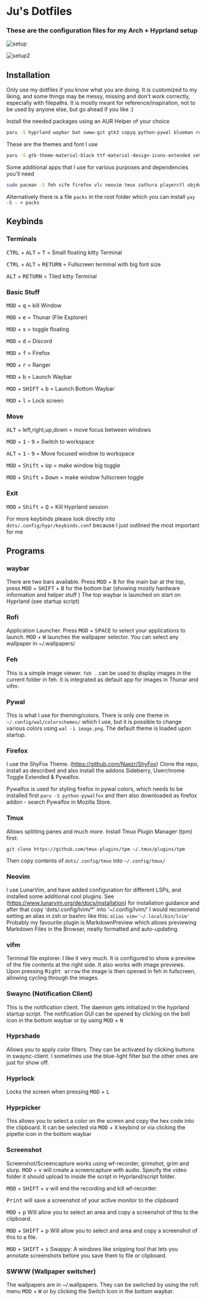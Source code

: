 # Ju's Dotfiles

### These are the configuration files for my Arch + Hyprland setup
![setup](resources/dotfiles-3.png)

![setup2](resources/dotfiles-1.png)


## Installation

Only use my dotfiles if you know what you are doing. It is customized to my liking, and some things may be messy, missing and don't work correctly, especially with filepaths. It is mostly meant for reference/inspiration, not to be used by anyone else, but go ahead if you like :) 

Install the needed packages using an AUR Helper of your choice
```bash
paru -S hyprland waybar bat swww-git gtk3 copyq python-pywal blueman rofi cava wl-clipboard hyprshade wf-recorder swappy grimshot kitty pavucontrol thunar hyprpicker-git swaync-git nm-connection-editor nwg-look python-pynvim pinentry kwindowsystem kguiaddons git make
```

These are the themes and font I use
```bash
paru -S gtk-theme-material-black ttf-material-design-icons-extended se98-icon-theme-git bibata-cursor-theme ttf-jetbrains-mono-nerd dracula-icons-git
```

Some additional apps that I use for various purposes and dependencies you'll need
```bash
sudo pacman -S feh vifm firefox vlc neovim tmux zathura playerctl objdump brightnessctl hyprlock fastfetch poppler highlight python-pywalfox python python-pip npm node nodejs yarn cargo ripgrep
```

Alternatively there is a file `packs` in the root folder which you can install 
`yay -S - < packs`

## Keybinds

### Terminals

<kbd>CTRL</kbd> + <kbd>ALT</kbd> + <kbd>T</kbd> = Small floating kitty Terminal

<kbd>CTRL</kbd> + <kbd>ALT</kbd> + <kbd>RETURN</kbd> = Fullscreen terminal with big font size

<kbd>ALT</kbd> + <kbd>RETURN</kbd> = Tiled kitty Terminal

### Basic Stuff
<kbd>MOD</kbd> + <kbd>q</kbd> = kill Window

<kbd>MOD</kbd> + <kbd>e</kbd> = Thunar (File Explorer)

<kbd>MOD</kbd> + <kbd>s</kbd> = toggle floating

<kbd>MOD</kbd> + <kbd>d</kbd> = Discord

<kbd>MOD</kbd> + <kbd>f</kbd> = Firefox

<kbd>MOD</kbd> + <kbd>r</kbd> = Ranger

<kbd>MOD</kbd> + <kbd>b</kbd> = Launch Waybar

<kbd>MOD</kbd> + <kbd>SHIFT</kbd> + <kbd>b</kbd> = Launch Bottom Waybar

<kbd>MOD</kbd> + <kbd>l</kbd> = Lock screen

### Move
<kbd>ALT</kbd> + left,right,up,down = move focus between windows

<kbd>MOD</kbd> + <kbd>1</kbd> - <kbd>9</kbd> = Switch to workspace 

<kbd>ALT</kbd> + <kbd>1</kbd> - <kbd>9</kbd> = Move focused window to workspace 

<kbd>MOD</kbd> + <kbd>Shift</kbd> + <kbd>Up</kbd> = make window big toggle

<kbd>MOD</kbd> + <kbd>Shift</kbd> + <kbd>Down</kbd> = make window fullscreen toggle

### Exit

<kbd>MOD</kbd> + <kbd>Shift</kbd> + <kbd>Q</kbd> = Kill Hyprland session

For more keybinds please look directly into `dots/.config/hypr/keybinds.conf` because I just outlined the most important for me 

## Programs

### waybar
There are two bars available. Press <kbd>MOD</kbd> + <kbd>B</kbd> for the main bar at the top, press <kbd>MOD</kbd> + <kbd>SHIFT</kbd> + <kbd>B</kbd> for the bottom bar (showing mostly hardware information and helper stuff )
The top waybar is launched on start on Hyprland (see startup script)

### Rofi 
Application Launcher. Press <kbd>MOD</kbd> + <kbd>SPACE</kbd> to select your applications to launch. 
<kbd>MOD</kbd> + <kbd>W</kbd> launches the wallpaper selector. You can select any wallpaper in ~/.wallpapers/ 

### Feh 
This is a simple image viewer. `feh .` can be used to display images in the current folder in feh. It is integrated as default app for images in Thunar and vifm.  

### Pywal
This is what I use for theming/colors. There is only one theme in `~/.config/wal/colorschemes/` which I use, but it is possible to change various colors 
using `wal -i image.png`. The default theme is loaded upon startup.

### Firefox 
I use the ShyFox Theme. (https://github.com/Naezr/ShyFox) Clone the repo, install as described and also install the addons Sideberry, Userchrome Toggle Extended & Pywalfox.

Pywalfox is used for styling firefox in pywal colors, which needs to be installed first `paru -S python-pywalfox` and then also downloaded as firefox addon - search Pywalfox in Mozilla Store. 

### Tmux 
Allows splitting panes and much more. Install Tmux Plugin Manager (tpm) first: 
```
git clone https://github.com/tmux-plugins/tpm ~/.tmux/plugins/tpm
```
Then copy contents of `dots/.config/tmux` into `~/.config/tmux/` 

### Neovim 
I use LunarVim, and have added configuration for different LSPs, and installed some additional cool plugins. 
See (https://www.lunarvim.org/de/docs/installation) for installation guidance and after that copy 'dots/.config/lvim/*' into '~/.config/lvim/'
I would recommend setting an alias in zsh or bashrc like this: `alias vim='~/.local/bin/lvim'`
Probably my favourite plugin is MarkdownPreview which allows previewing Markdown Files in the Browser, neatly formatted and auto-updating.

### vifm 
Terminal file explorer. I like it very much. It is configured to show a preview of the file contents at the right side.
It also works with image previews. Upon pressing  <kbd>Right arrow</kbd> the image is then opened in feh in fullscreen, allowing cycling through the images.

### Swaync (Notification Client)
This is the notification client. The daemon gets initialized in the hyprland startup script. The notification GUI can be opened by clicking on the bell icon in the bottom waybar or by using <kbd>MOD</kbd> + <kbd>N</kbd>

### Hyprshade 
Allows you to apply color filters. They can be activated by clicking buttons in swaync-client. I sometimes use the blue-light filter but the other ones are just for show off.

### Hyprlock 
Locks the screen when pressing <kbd>MOD</kbd> + <kbd>L</kbd>

### Hyprpicker 
This allows you to select a color on the screen and copy the hex code into the clipboard. It can be selected via <kbd>MOD</kbd> + <kbd>X</kbd> keybind or via clicking the pipette icon in the bottom waybar 

### Screenshot
Screenshot/Screencapture works using wf-recorder, grimshot, grim and slurp. 
<kbd>MOD</kbd> + <kbd>v</kbd> will create a screencapture with audio. Specify the video folder it should upload to inside the script in Hyprland/script folder.

<kbd>MOD</kbd> + <kbd>SHIFT</kbd> + <kbd>v</kbd> will end the recording and kill wf-recorder.

<kbd>Print</kbd> will save a screenshot of your active monitor to the clipboard 

<kbd>MOD</kbd> + <kbd>p</kbd> Will allow you to select an area and copy a screenshot of this to the clipboard.

<kbd>MOD</kbd> + <kbd>SHIFT</kbd> + <kbd>p</kbd> Will allow you to select and area and copy a screenshot of this to a file.

<kbd>MOD</kbd> + <kbd>SHIFT</kbd> + <kbd>s</kbd> Swappy: A windows like snipping tool that lets you annotate screenshots before you save them to file or clipboard. 

### SWWW (Wallpaper switcher)
The wallpapers are in ~/.wallpapers. They can be switched by using the rofi menu <kbd>MOD</kbd> + <kbd>W</kbd> or by clicking the Switch Icon in the bottom waybar.
